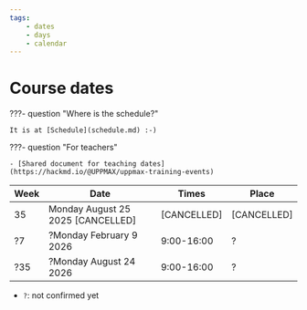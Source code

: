 ```yaml
---
tags:
    - dates
    - days
    - calendar
---
```


# Course dates

???- question "Where is the schedule?"

    It is at [Schedule](schedule.md) :-)

???- question "For teachers"

    - [Shared document for teaching dates](https://hackmd.io/@UPPMAX/uppmax-training-events)

<!-- markdownlint-disable MD013 --><!-- Tables cannot be split up over lines, hence will break 80 characters per line -->

| Week | Date                    | Times      | Place                                                                                                                                                                                      |
| ---- | ----------------------- | ---------- | ------------------------------------------------------------------------------------------------------------------------------------------------------------------------------------------ |
| 35   | Monday August 25 2025 [CANCELLED]  | [CANCELLED] | [CANCELLED]
| ?7   | ?Monday February 9 2026 | 9:00-16:00 | ?                                                                                                                                                                                          |
| ?35  | ?Monday August 24 2026  | 9:00-16:00 | ?                                                                                                                                                                                          |

<!-- markdownlint-enable MD013 -->

- `?`: not confirmed yet

